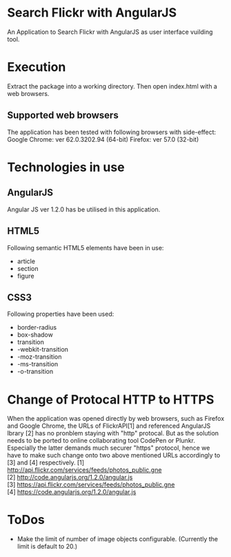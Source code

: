 # Search Flickr with AngularJS
An Application to Search Flickr with AngularJS as user interface vuilding tool.

# Execution
Extract the package into a working directory.
Then open index.html with a web browsers. 

## Supported web browsers
The application has been tested with following browsers with side-effect:
Google Chrome: ver 62.0.3202.94 (64-bit)
Firefox: ver 57.0 (32-bit)

# Technologies in use

## AngularJS
Angular JS ver 1.2.0 has be utilised in this application.

## HTML5
Following semantic HTML5 elements have been in use:
   - article
   - section
   - figure

## CSS3 
Following properties have been used:
   - border-radius
   - box-shadow
   - transition
   - -webkit-transition
   - -moz-transition		
   - -ms-transition	
   - -o-transition	

# Change of Protocal HTTP to HTTPS
When the application was opened directly by web browsers, such as Firefox and Google Chrome, 
the URLs of FlickrAPI[1] and referenced AngularJS lbrary [2] has no pronblem staying with "http" 
protocal. But as the solution needs to be ported to online collaborating tool CodePen or Plunkr. 
Especially the latter demands much securer "https" protocol, hence we have to make such change 
onto two above mentioned URLs accordingly to [3] and [4] respectively.
[1] http://api.flickr.com/services/feeds/photos_public.gne <br/>
[2] http://code.angularjs.org/1.2.0/angular.js <br/>
[3] https://api.flickr.com/services/feeds/photos_public.gne <br/>
[4] https://code.angularjs.org/1.2.0/angular.js

# ToDos
   - Make the limit of number of image objects configurable. (Currently the limit is default to 20.)
